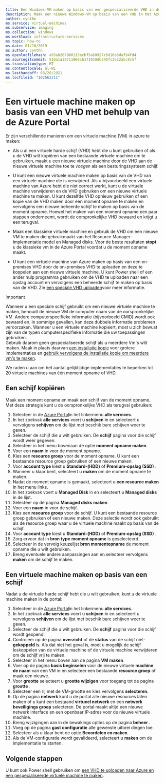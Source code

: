```yaml
---
title: Een Windows-VM maken op basis van een gespecialiseerde VHD in de Azure Portal
description: Maak een nieuwe Windows-VM op basis van een VHD in het Azure Portal.
author: cynthn
ms.service: virtual-machines
ms.subservice: imaging
ms.collection: windows
ms.workload: infrastructure-services
ms.topic: how-to
ms.date: 01/18/2019
ms.author: cynthn
ms.openlocfilehash: a93ab207960133ecbf5a68927c5d16a6daf94fd4
ms.sourcegitcommit: 910a1a38711966cb171050db245fc3b22abc8c5f
ms.translationtype: MT
ms.contentlocale: nl-NL
ms.lasthandoff: 03/20/2021
ms.locfileid: "102562211"
---
```

# <a name="create-a-vm-from-a-vhd-by-using-the-azure-portal"></a>Een virtuele machine maken op basis van een VHD met behulp van de Azure Portal

Er zijn verschillende manieren om een virtuele machine (VM) in azure te maken: 

- Als u al een virtuele harde schijf (VHD) hebt die u kunt gebruiken of als u de VHD wilt kopiëren van een bestaande virtuele machine om te gebruiken, maakt u een nieuwe virtuele machine door de VHD aan de nieuwe virtuele machine toe te *voegen* als een besturingssysteem schijf. 

- U kunt een nieuwe virtuele machine maken op basis van de VHD van een virtuele machine die is verwijderd. Als u bijvoorbeeld een virtuele machine van Azure hebt die niet correct werkt, kunt u de virtuele machine verwijderen en de VHD gebruiken om een nieuwe virtuele machine te maken. U kunt dezelfde VHD opnieuw gebruiken of een kopie van de VHD maken door een moment opname te maken en vervolgens een nieuwe beheerde schijf te maken op basis van de moment opname. Hoewel het maken van een moment opname een paar stappen onderneemt, wordt de oorspronkelijke VHD bewaard en krijgt u een terugval.

- Maak een klassieke virtuele machine en gebruik de VHD om een nieuwe VM te maken die gebruikmaakt van het Resource Manager-implementatie model en Managed disks. Voor de beste resultaten **stopt** u de klassieke vm in de Azure Portal voordat u de moment opname maakt.
 
- U kunt een virtuele machine van Azure maken op basis van een on-premises VHD door de on-premises VHD te uploaden en deze te koppelen aan een nieuwe virtuele machine. U kunt Power shell of een ander hulp programma gebruiken om de VHD te uploaden naar een opslag account en vervolgens een beheerde schijf te maken op basis van de VHD. Zie [een speciale VHD uploaden](create-vm-specialized.md#option-2-upload-a-specialized-vhd)voor meer informatie. 

> [!IMPORTANT]
> 
> Wanneer u een speciale schijf gebruikt om een nieuwe virtuele machine te maken, behoudt de nieuwe VM de computer naam van de oorspronkelijke VM. Andere computerspecifieke informatie (bijvoorbeeld CMID) wordt ook bewaard en, in sommige gevallen, kan deze dubbele informatie problemen veroorzaken. Wanneer u een virtuele machine kopieert, moet u zich bewust zijn van de typen computerspecifieke informatie die uw toepassingen gebruiken.  
> Gebruik daarom geen gespecialiseerde schijf als u meerdere Vm's wilt maken. Maak in plaats daarvan [een installatie kopie](capture-image-resource.md) voor grotere implementaties en [gebruik vervolgens de installatie kopie om meerdere vm's te maken](create-vm-generalized-managed.md).

We raden u aan om het aantal gelijktijdige implementaties te beperken tot 20 virtuele machines van één moment opname of VHD. 

## <a name="copy-a-disk"></a>Een schijf kopiëren

Maak een moment opname en maak een schijf van de moment opname. Met deze strategie kunt u de oorspronkelijke VHD als terugval gebruiken:

1. Selecteer in de [Azure Portal](https://portal.azure.com)in het linkermenu **alle services**.
2. In het zoekvak **alle services** voert u **schijven** in en selecteert u vervolgens **schijven** om de lijst met beschik bare schijven weer te geven.
3. Selecteer de schijf die u wilt gebruiken. De **schijf** pagina voor die schijf wordt weer gegeven.
4. Selecteer in het menu bovenaan de optie **moment opname maken**. 
5. Voer een **naam** in voor de moment opname.
6. Kies een **resource groep** voor de moment opname. U kunt een bestaande resource groep gebruiken of een nieuwe maken.
7. Voor **account type** kiest u **Standard-(HDD)** of **Premium-opslag (SSD)** .
8. Wanneer u klaar bent, selecteert u **maken** om de moment opname te maken.
9. Nadat de moment opname is gemaakt, selecteert u **een resource maken** in het menu links.
10. In het zoekvak voert u **Managed Disk** in en selecteert u **Managed disks** in de lijst.
11. Selecteer op de pagina **Managed disks** **maken**.
12. Voer een **naam** in voor de schijf.
13. Kies een **resource groep** voor de schijf. U kunt een bestaande resource groep gebruiken of een nieuwe maken. Deze selectie wordt ook gebruikt als de resource groep waar u de virtuele machine maakt op basis van de schijf.
14. Voor **account type** kiest u **Standard-(HDD)** of **Premium-opslag (SSD)** .
15. Zorg ervoor dat in **bron type** **moment opname** is geselecteerd.
16. Selecteer in de vervolg keuzelijst **bron momentopname** de moment opname die u wilt gebruiken.
17. Breng eventuele andere aanpassingen aan en selecteer vervolgens **maken** om de schijf te maken.

## <a name="create-a-vm-from-a-disk"></a>Een virtuele machine maken op basis van een schijf

Nadat u de virtuele harde schijf hebt die u wilt gebruiken, kunt u de virtuele machine maken in de portal:

1. Selecteer in de [Azure Portal](https://portal.azure.com)in het linkermenu **alle services**.
2. In het zoekvak **alle services** voert u **schijven** in en selecteert u vervolgens **schijven** om de lijst met beschik bare schijven weer te geven.
3. Selecteer de schijf die u wilt gebruiken. De **schijf** pagina voor die schijf wordt geopend.
4. Controleer op de pagina **overzicht** of de **status** van de schijf niet- **gekoppeld** is. Als dat niet het geval is, moet u mogelijk de schijf loskoppelen van de virtuele machine of de virtuele machine verwijderen om de schijf vrij te maken.
4. Selecteer in het menu boven aan de pagina **VM maken**.
5. Voer op de pagina **basis beginselen** voor de nieuwe virtuele **machine de naam** van een VM in en selecteer een bestaande **resource groep** of maak een nieuwe.
6. Voor **grootte** selecteert u **grootte wijzigen** voor toegang tot de pagina **grootte** .
7. Selecteer een rij met de VM-grootte en kies vervolgens **selecteren**.
8. Op de pagina **netwerk** kunt u de portal alle nieuwe resources laten maken of u kunt een bestaand **virtueel netwerk** en een **netwerk beveiligings groep** selecteren. De portal maakt altijd een nieuwe netwerk interface en een openbaar IP-adres voor de nieuwe virtuele machine. 
9. Breng wijzigingen aan in de bewakings opties op de pagina **beheer** .
10. Voeg op de pagina **gast configuratie** alle gewenste uitbrei dingen toe.
11. Selecteer als u klaar bent de optie **Beoordelen en maken**. 
12. Als de VM-configuratie wordt gevalideerd, selecteert u **maken** om de implementatie te starten.


## <a name="next-steps"></a>Volgende stappen

U kunt ook Power shell gebruiken om [een VHD te uploaden naar Azure en een gespecialiseerde virtuele machine te maken](create-vm-specialized.md).


